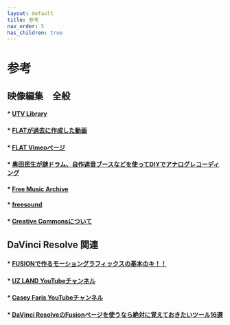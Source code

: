 ```yaml
---
layout: default
title: 参考
nav_order: 5
has_children: true
---
```


# 参考

## 映像編集　全般

#### * [UTV Library](https://www.youtube.com/channel/UCYRPjnHu16cevb7H7RcaYFA)

#### * [FLATが過去に作成した動画](https://www.youtube.com/watch?v=5vkXBZS5WTM&feature=youtu.be)

#### * [FLAT Vimeoぺージ](https://vimeo.com/fablabsendai)

#### * [奥田民生が謎ドラム、自作遮音ブースなどを使ってDIYでアナログレコーディング](https://makezine.jp/blog/2018/04/tamiocantabile.html)

#### * [Free Music Archive](https://freemusicarchive.org/home)

#### * [freesound](https://freesound.org/)

#### * [Creative Commonsについて](https://creativecommons.jp/licenses/)

## DaVinci Resolve 関連

#### * [FUSIONで作るモーショングラフィックスの基本のキ！！](https://www.youtube.com/channel/UC5SRj5du6pUAmVivWxVEtFA)

#### * [UZ LAND YouTubeチャンネル](https://www.youtube.com/channel/UC5SRj5du6pUAmVivWxVEtFA)

#### * [Casey Faris YouTubeチャンネル](https://www.youtube.com/channel/UCdfDjoLF5L6lLuDCkJw0P3g)

#### * [DaVinci ResolveのFusionページを使うなら絶対に覚えておきたいツール16選](https://vook.vc/n/1757)
